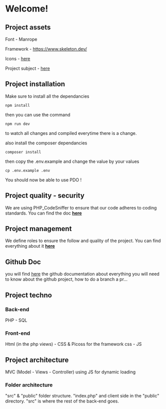 # Welcome!

## Project assets

Font - Manrope

Framework - https://www.skeleton.dev/

Icons - [here](./assets/icons)

Project subject - [here](./assets/tweet_academie.pdf)

## Project installation

Make sure to install all the dependancies

`npm install`

then you can use the command

`npm run dev`

to watch all changes and compiled everytime there is a change.

also install the composer dependancies

`composer install`

then copy the .env.example and change the value by your values

`cp .env.example .env`

You should now be able to use PDO !

## Project quality - security

We are using PHP_CodeSniffer to ensure that our code adheres to coding standards. You can find the doc [**here**](./docs/phpintegrity.md)

## Project management

We define roles to ensure the follow and quality of the project. You can find everything about it [**here**](./docs/roles.md)

## Github Doc

you will find [here](./doc/github.md) the github documentation about everything you will need to know about the github project, how to do a branch a pr...

## Project techno

### Back-end

PHP - SQL

### Front-end

Html (in the php views) - CSS & Picoss for the framework css - JS

## Project architecture

MVC (Model - Views - Controller) using JS for dynamic loading

### Folder architecture

"src" & "public" folder structure. "index.php" and client side in the "public" directory. "src" is where the rest of the back-end goes.
